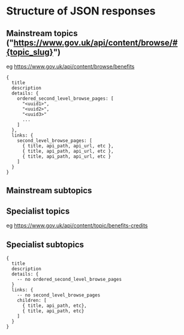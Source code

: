 # Structure of JSON responses


## Mainstream topics ("https://www.gov.uk/api/content/browse/#{topic_slug}")

eg https://www.gov.uk/api/content/browse/benefits


    {
      title
      description
      details: {
        ordered_second_level_browse_pages: [
          "<uuid1>",
          "<uuid2>",
          "<uuid3>"
          ...
        ]
      },
      links: {
        second_level_browse_pages: [
          { title, api_path, api_url, etc },
          { title, api_path, api_url, etc },
          { title, api_path, api_url, etc }
        ]
      }
    }


## Mainstream subtopics

## Specialist topics

eg https://www.gov.uk/api/content/topic/benefits-credits





## Specialist subtopics

    {
      title
      description
      details: {
        -- no ordered_second_level_browse_pages
      }
      links: {
        -- no second_level_browse_pages
        children: [
          { title, api_path, etc},
          { title, api_path, etc}
        ]
      }
    }
